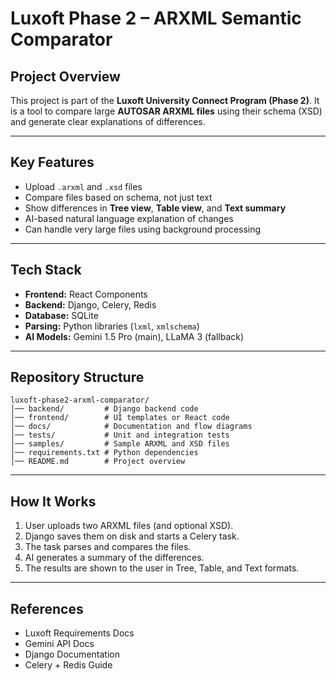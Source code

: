 # Luxoft Phase 2 – ARXML Semantic Comparator

## Project Overview

This project is part of the **Luxoft University Connect Program (Phase 2)**. It is a tool to compare large **AUTOSAR ARXML files** using their schema (XSD) and generate clear explanations of differences.

---

## Key Features

* Upload `.arxml` and `.xsd` files
* Compare files based on schema, not just text
* Show differences in **Tree view**, **Table view**, and **Text summary**
* AI-based natural language explanation of changes
* Can handle very large files using background processing

---

## Tech Stack

* **Frontend:** React Components
* **Backend:** Django, Celery, Redis
* **Database:** SQLite
* **Parsing:** Python libraries (`lxml`, `xmlschema`)
* **AI Models:** Gemini 1.5 Pro (main), LLaMA 3 (fallback)

---

## Repository Structure

```
luxoft-phase2-arxml-comparator/
│── backend/         # Django backend code
│── frontend/        # UI templates or React code
│── docs/            # Documentation and flow diagrams
│── tests/           # Unit and integration tests
│── samples/         # Sample ARXML and XSD files
│── requirements.txt # Python dependencies
│── README.md        # Project overview
```

---

## How It Works

1. User uploads two ARXML files (and optional XSD).
2. Django saves them on disk and starts a Celery task.
3. The task parses and compares the files.
4. AI generates a summary of the differences.
5. The results are shown to the user in Tree, Table, and Text formats.


---

## References

* Luxoft Requirements Docs
* Gemini API Docs
* Django Documentation
* Celery + Redis Guide
